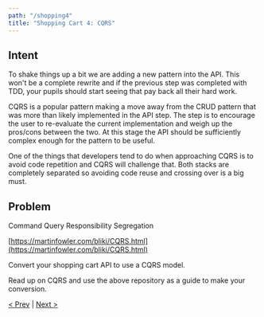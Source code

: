 ```yaml
---
path: "/shopping4"
title: "Shopping Cart 4: CQRS"
---
```

## Intent
To shake things up a bit we are adding a new pattern into the API. This won't be a complete rewrite and if the previous step was completed with TDD, your pupils should start seeing that pay back all their hard work. 

CQRS is a popular pattern making a move away from the CRUD pattern that was more than likely implemented in the API step. The step is to encourage the user to re-evaluate the current implementation and weigh up the pros/cons between the two. At this stage the API should be sufficiently complex enough for the pattern to be useful. 

One of the things that developers tend to do when approaching CQRS is to avoid code repetition and CQRS will challenge that. Both stacks are completely separated so avoiding code reuse and crossing over is a big must. 

## Problem
Command Query Responsibility Segregation

[https://martinfowler.com/bliki/CQRS.html](https://martinfowler.com/bliki/CQRS.html)

Convert your shopping cart API to use a CQRS model.

Read up on CQRS and use the above repository as a guide to make your conversion.


[< Prev](../shopping3_5) | [Next >](../shopping5)